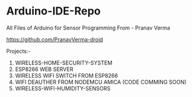 # Arduino-IDE-Repo
All Files of Arduino for Sensor Programming
From - Pranav Verma

https://github.com/PranavVerma-droid

Projects:-

1. WIRELESS-HOME-SECURITY-SYSTEM
2. ESP8266 WEB SERVER
3. WIRELESS WIFI SWITCH FROM ESP8266
4. WIFI DEAUTHER FROM NODEMCU AMICA (CODE COMMING SOON)
5. WIRELESS-WIFI-HUMIDITY-SENSORS

